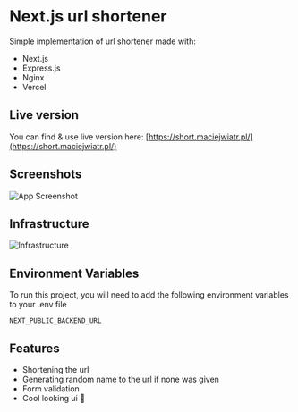 
# Next.js url shortener
Simple implementation of url shortener made with:
- Next.js
- Express.js
- Nginx
- Vercel


## Live version

You can find & use live version here:
[https://short.maciejwiatr.pl/](https://short.maciejwiatr.pl/)


## Screenshots

![App Screenshot](https://i.imgur.com/Xx3evGz.png)


## Infrastructure

![Infrastructure](https://i.imgur.com/3qfF7lx.png)
## Environment Variables

To run this project, you will need to add the following environment variables to your .env file

`NEXT_PUBLIC_BACKEND_URL`



## Features

- Shortening the url
- Generating random name to the url if none was given
- Form validation
- Cool looking ui 🤠

